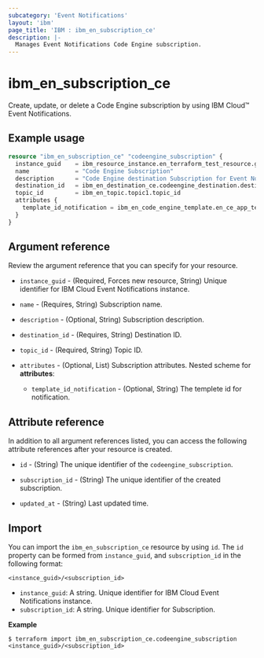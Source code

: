 ```yaml
---
subcategory: 'Event Notifications'
layout: 'ibm'
page_title: 'IBM : ibm_en_subscription_ce'
description: |-
  Manages Event Notifications Code Engine subscription.
---
```


# ibm_en_subscription_ce

Create, update, or delete a Code Engine subscription by using IBM Cloud™ Event Notifications.

## Example usage

```terraform
resource "ibm_en_subscription_ce" "codeengine_subscription" {
  instance_guid    = ibm_resource_instance.en_terraform_test_resource.guid
  name             = "Code Engine Subscription"
  description      = "Code Engine destination Subscription for Event Notification"
  destination_id   = ibm_en_destination_ce.codeengine_destination.destination_id
  topic_id         = ibm_en_topic.topic1.topic_id
  attributes {
    template_id_notification = ibm_en_code_engine_template.en_ce_app_template.template_id
  }
}
```

## Argument reference

Review the argument reference that you can specify for your resource.

- `instance_guid` - (Required, Forces new resource, String) Unique identifier for IBM Cloud Event Notifications instance.

- `name` - (Requires, String) Subscription name.

- `description` - (Optional, String) Subscription description.

- `destination_id` - (Requires, String) Destination ID.

- `topic_id` - (Required, String) Topic ID.

- `attributes` - (Optional, List) Subscription attributes.
  Nested scheme for **attributes**:
    - `template_id_notification` - (Optional, String) The templete id for notification.


## Attribute reference

In addition to all argument references listed, you can access the following attribute references after your resource is created.

- `id` - (String) The unique identifier of the `codeengine_subscription`.

- `subscription_id` - (String) The unique identifier of the created subscription.

- `updated_at` - (String) Last updated time.

## Import

You can import the `ibm_en_subscription_ce` resource by using `id`.
The `id` property can be formed from `instance_guid`, and `subscription_id` in the following format:

```
<instance_guid>/<subscription_id>
```

- `instance_guid`: A string. Unique identifier for IBM Cloud Event Notifications instance.
- `subscription_id`: A string. Unique identifier for Subscription.

**Example**

```
$ terraform import ibm_en_subscription_ce.codeengine_subscription <instance_guid>/<subscription_id>
```
